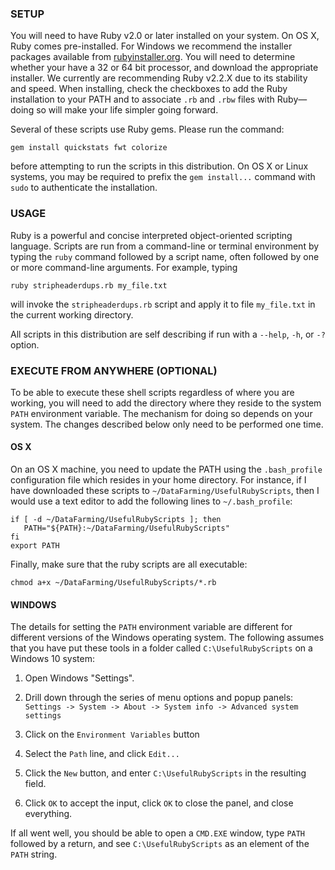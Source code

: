 ### SETUP

You will need to have Ruby v2.0 or later installed on your system.  On OS X, Ruby comes pre-installed.  For Windows we recommend the installer packages available from [rubyinstaller.org](http://rubyinstaller.org/).  You will need to determine whether your have a 32 or 64 bit processor, and download the appropriate installer.  We currently are recommending Ruby v2.2.X due to its stability and speed.  When installing, check the checkboxes to add the Ruby installation to your PATH and to associate `.rb` and `.rbw` files with Ruby&mdash;doing so will make your life simpler going forward.

Several of these scripts use Ruby gems.  Please run the command:

    gem install quickstats fwt colorize

before attempting to run the scripts in this distribution.  On OS X or Linux systems, you may be required to prefix the `gem install...` command with `sudo` to authenticate the installation.

### USAGE

Ruby is a powerful and concise interpreted object-oriented scripting language.  Scripts are run from a command-line or terminal environment by typing the `ruby` command followed by a script name, often followed by one or more command-line arguments.  For example, typing

    ruby stripheaderdups.rb my_file.txt

will invoke the `stripheaderdups.rb` script and apply it to file `my_file.txt` in the current working directory.

All scripts in this distribution are self describing if run with a `--help`, `-h`, or `-?` option.

### EXECUTE FROM ANYWHERE (OPTIONAL)

To be able to execute these shell scripts regardless of where you are working, you will need to add the directory where they reside to the system `PATH` environment variable.  The mechanism for doing so depends on your system. The changes described below only need to be performed one time.

#### OS X

On an OS X machine, you need to update the PATH using the `.bash_profile` configuration file which resides in your home directory.  For instance, if I have downloaded these scripts to `~/DataFarming/UsefulRubyScripts`, then I would use a text editor to add the following lines to `~/.bash_profile`:

    if [ -d ~/DataFarming/UsefulRubyScripts ]; then
       PATH="${PATH}:~/DataFarming/UsefulRubyScripts"
    fi
    export PATH

Finally, make sure that the ruby scripts are all executable:

    chmod a+x ~/DataFarming/UsefulRubyScripts/*.rb

#### WINDOWS

The details for setting the `PATH` environment variable are different for different versions of the Windows operating system.  The following assumes that you have put these tools in a folder called `C:\UsefulRubyScripts` on a Windows 10 system:

  1. Open Windows "Settings".

  2. Drill down through the series of menu options and popup panels:
       `Settings -> System -> About -> System info -> Advanced system settings`

  3. Click on the `Environment Variables` button

  4. Select the `Path` line, and click `Edit...`

  5. Click the `New` button, and enter `C:\UsefulRubyScripts` in the resulting field.

  6. Click `OK` to accept the input, click `OK` to close the panel, and close everything.

If all went well, you should be able to open a `CMD.EXE` window, type `PATH` followed by a return, and see `C:\UsefulRubyScripts` as an element of the `PATH` string.
